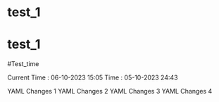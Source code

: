 # test_1
# test_1
#Test_time


Current Time : 06-10-2023 15:05
Time : 05-10-2023 24:43 



YAML Changes 1
YAML Changes 2
YAML Changes 3
YAML Changes 4